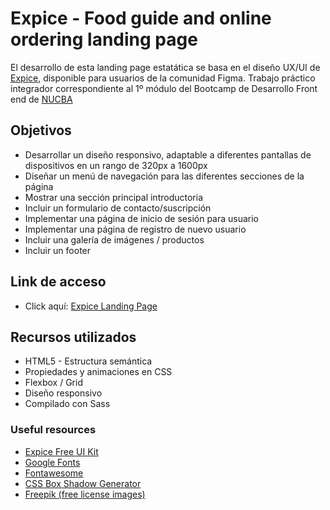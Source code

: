 # Expice - Food guide and online ordering landing page

El desarrollo de esta landing page estatática se basa en el diseño UX/UI de [Expice](https://figmatemplate.com/restaurant-website-landing-page-figma-template/), disponible para usuarios de la comunidad Figma.
Trabajo práctico integrador correspondiente al 1º módulo del Bootcamp de Desarrollo Front end de [NUCBA](https://nucba.com.ar/)

## Objetivos
- Desarrollar un diseño responsivo, adaptable a diferentes pantallas de dispositivos en un rango de 320px a 1600px
- Diseñar un menú de navegación para las diferentes secciones de la página
- Mostrar una sección principal introductoria
- Incluir un formulario de contacto/suscripción
- Implementar una página de inicio de sesión para usuario
- Implementar una página de registro de nuevo usuario
- Incluir una galería de imágenes / productos
- Incluir un footer

## Link de acceso
- Click aquí: [Expice Landing Page](https://luzsallietti.github.io/expice-landingpage/)

## Recursos utilizados

- HTML5 - Estructura semántica
- Propiedades y animaciones en CSS
- Flexbox / Grid
- Diseño responsivo
- Compilado con Sass

### Useful resources

- [Expice Free UI Kit](https://figmatemplate.com/restaurant-website-landing-page-figma-template/)
- [Google Fonts](https://fonts.google.com/) 
- [Fontawesome](https://fontawesome.com/) 
- [CSS Box Shadow Generator](https://html-css-js.com/css/generator/box-shadow/)
- [Freepik (free license images)](https://www.freepik.com/home)